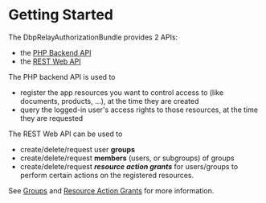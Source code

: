 # Getting Started

The DbpRelayAuthorizationBundle provides 2 APIs:
* the [PHP Backend API](./php-api.md)
* the [REST Web API](./rest-api.md)

The PHP backend API is used to 
* register the app resources you want to control access to (like documents, products, ...), at the time they are created
* query the logged-in user's access rights to those resources, at the time they are requested

The REST Web API can be used to 
* create/delete/request user **groups**
* create/delete/request **members** (users, or subgroups) of groups
* create/delete/request **_resource action grants_** for users/groups to perform certain actions on the registered resources. 

See [Groups](groups.md) and [Resource Action Grants](./resource-action-grants.md) for more information.